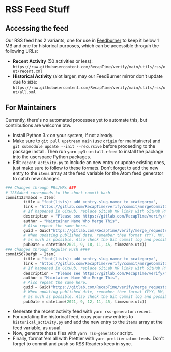 # RSS Feed Stuff

## Accessing the feed

Our RSS feed has 2 variants, one for use in [Feedburner](https://feedburner.google.com/) to keep it below 1 MB
and one for historical purposes, which can be accessible throguh the following URLs:

* **Recent Activity** (50 activities or less): `https://raw.githubusercontent.com/RecapTime/verify/main/utils/rss/out/recent.xml`
* **Historical Activity** (alot larger, may our FeedBurner mirror don't update due to size:
`https://raw.githubusercontent.com/RecapTime/verify/main/utils/rss/out/all.xml`

## For Maintainers

Currently, there's no automated processes yet to automate this, but contributions are welcome btw.

* Install Python 3.x on your system, if not already.
* Make sure to `git pull upstream main` (use `origin` for maintainers) and `git submodule update --init --recursive` before
proceeding to the package install. Then run `yarn py3:install-rfeed` to install the package into the userspace Python packages.
* Edit `recent_activity.py` to include an new entry or update existing ones, just make sure to follow to these formats. Don't forget to
add the new entry to the `items` array at the feed variable for the Atom feed generator to catch new changes.

```py
### Changes through PRs/MRs ###
# 1234abcd coresponds to the short commit hash
conmit1234abcd = Item(
        title = "feat(lists): add <entry-slug-name> to <category>",
        link = "https://gitlab.com/RecapTime/verify/commit/mergeCommitIdHere",
        # If happened in GitHub, replace GitLab MR links with GitHub PR links.
        description = "Please see https://gitlab.com/RecapTime/verify/merge_requests/1234 for details on how these changes are being merged.",
        author = "Maintainer Name Who Merge This",
        # Also repeat the same here.
        guid = Guid("https://gitlab.com/RecapTime/verify/merge_requests/1234"),
        # When updating published date, remember thee format YYYY, MM, DD, HH, MM and use UTC timezone
        # as much as possible. Also check the Git commit log and possibly convert them into UTC time as possible.
        pubDate = datetime(2021, 9, 18, 11, 45, timezone.utc))
### Changes through Regular Push ####
commit5678efgh = Item(
        title = "feat(lists): add <entry-slug-name> to <category>",
        link = "https://gitlab.com/RecapTime/verify/commit/mergeCommitIdHere",
        # If happened in GitHub, replace GitLab MR links with GitHub PR links.
        description = "Please see https://gitlab.com/RecapTime/verify/merge_requests/1234 for details on how these changes are being merged.",
        author = "Maintainer Name Who Merge This",
        # Also repeat the same here.
        guid = Guid("https://gitlab.com/RecapTime/verify/merge_requests/1234"),
        # When updating published date, remember thee format YYYY, MM, DD, HH, MM and use UTC timezone
        # as much as possible. Also check the Git commit log and possibly convert them into UTC time as possible.
        pubDate = datetime(2021, 9, 12, 11, 45, timezone.utc))
```

* Generate the recent activity feed with `yarn rss-generator:recent`.
* For updating the historical feed, copy your new entries to `historical_activity.py` and add the new entry to the `items` array at the
feed variable, as usual.
* Now, generate these files with `yarn rss-generator` script.
* Finally, format 'em all with Prettier with `yarn prettier:atom-feeds`. Don't forget to commit and push so RSS Readers keep in sync.
